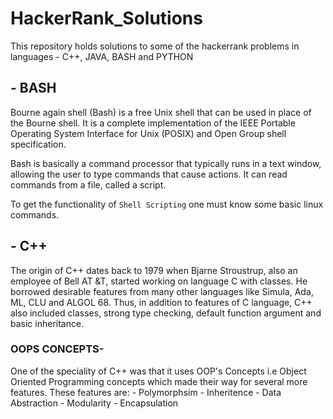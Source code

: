 # HackerRank_Solutions
This repository holds solutions to some of the hackerrank problems in languages - C++, JAVA, BASH and PYTHON

 ## - BASH
 
  Bourne again shell (Bash) is a free Unix shell that can be used in place of the Bourne shell. It is a complete implementation of       the IEEE Portable Operating System Interface for Unix (POSIX) and Open Group shell specification.

  Bash is basically a command processor that typically runs in a text window, allowing the user to type commands that cause  actions. It can read commands from a file, called a script.
  
  To get the functionality of ```Shell Scripting``` one must know some basic linux commands.
  
 ## - C++
 
   The origin of C++ dates back to 1979 when Bjarne Stroustrup, also an employee of Bell AT &T, started working on language C with classes. He borrowed desirable features from many other languages like Simula, Ada, ML, CLU and ALGOL 68. Thus, in addition to features of C language, C++ also included classes, strong type checking, default function argument and basic inheritance.
    
   ### OOPS CONCEPTS-
   
   One of the speciality of C++ was that it uses OOP's Concepts i.e Object Oriented Programming concepts which made their way for several more features. These features are:
     - Polymorphsim
     - Inheritence
     - Data Abstraction
     - Modularity
     - Encapsulation

